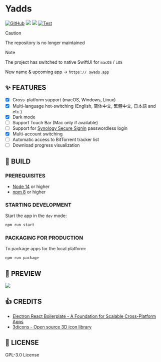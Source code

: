 # Yadds

[![GitHub](https://img.shields.io/github/license/syntachiato/Yadds)](./LICENSE)
[![](https://img.shields.io/github/package-json/dependency-version/syntachiato/Yadds/dev/electron)](./package.json)
[![](https://img.shields.io/github/package-json/dependency-version/syntachiato/Yadds/react)](./package.json)
[![Test](https://github.com/syntachiato/Yadds/actions/workflows/test.yml/badge.svg?branch=dev)](https://github.com/syntachiato/Yadds/actions/workflows/test.yml)

> [!CAUTION]
> The repository is no longer maintained

> [!NOTE]
> The project has switched to native SwiftUI for `macOS` / `iOS`
>
> New name & upcoming app → `https:// swads.app`

## ✨ FEATURES

- [x] Cross-platform support (macOS, Windows, Linux)
- [x] Multi-language hot-switching (English, 简体中文, 繁體中文, 日本語 and etc.)
- [x] Dark mode
- [ ] Support Touch Bar (Mac only if available)
- [ ] Support for [Synology Secure Signin](https://www.synology.com/en-us/dsm/packages/SecureSignIn) passwordless login
- [x] Multi-account switching
- [ ] Automatic access to BitTorrent tracker list
- [ ] Download progress visualization

## 🔨 BUILD

### PREREQUISITES

- [Node 14](https://nodejs.org) or higher
- [npm 8](https://www.npmjs.com/package/npm) or higher

### STARTING DEVELOPMENT

Start the app in the `dev` mode:

```bash
npm run start
```

### PACKAGING FOR PRODUCTION

To package apps for the local platform:

```bash
npm run package
```

## 👀 PREVIEW

 <img src="./screenshots/hero_early_preview.png" />

## 👍 CREDITS

- [Electron React Boilerplate - A Foundation for Scalable Cross-Platform Apps](https://github.com/electron-react-boilerplate/electron-react-boilerplate)
- [3dicons - Open source 3D icon library](https://3dicons.co/)

## 📜 LICENSE

GPL-3.0 License
